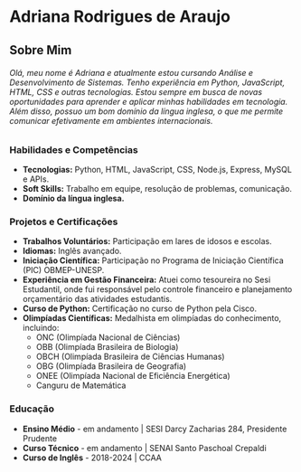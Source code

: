 # Adriana Rodrigues de Araujo

## Sobre Mim

###### Olá, meu nome é Adriana e atualmente estou cursando Análise e Desenvolvimento de Sistemas. Tenho experiência em Python, JavaScript, HTML, CSS e outras tecnologias. Estou sempre em busca de novas oportunidades para aprender e aplicar minhas habilidades em tecnologia. Além disso, possuo um bom domínio da língua inglesa, o que me permite comunicar efetivamente em ambientes internacionais.

### Habilidades e Competências
* **Tecnologias:** Python, HTML, JavaScript, CSS, Node.js, Express, MySQL e APIs.
* **Soft Skills:** Trabalho em equipe, resolução de problemas, comunicação.
* **Domínio da língua inglesa.**

### Projetos e Certificações
* **Trabalhos Voluntários:** Participação em lares de idosos e escolas.
* **Idiomas:** Inglês avançado.
* **Iniciação Científica:** Participação no Programa de Iniciação Científica (PIC) OBMEP-UNESP.
* **Experiência em Gestão Financeira:** Atuei como tesoureira no Sesi Estudantil, onde fui responsável pelo controle financeiro e planejamento orçamentário das atividades estudantis.
* **Curso de Python:** Certificação no curso de Python pela Cisco.
* **Olimpíadas Científicas:** Medalhista em olimpíadas do conhecimento, incluindo:
  - ONC (Olimpíada Nacional de Ciências)
  - OBB (Olimpíada Brasileira de Biologia)
  - OBCH (Olimpíada Brasileira de Ciências Humanas)
  - OBG (Olimpíada Brasileira de Geografia)
  - ONEE (Olimpíada Nacional de Eficiência Energética)
  - Canguru de Matemática

### Educação
* **Ensino Médio** - em andamento | SESI Darcy Zacharias 284, Presidente Prudente
* **Curso Técnico** - em andamento | SENAI Santo Paschoal Crepaldi
* **Curso de Inglês** - 2018-2024 | CCAA
